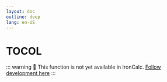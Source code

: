 ```yaml
---
layout: doc
outline: deep
lang: en-US
---
```


# TOCOL

::: warning
🚧 This function is not yet available in IronCalc.
[Follow development here](https://github.com/ironcalc/IronCalc/labels/Functions)
:::